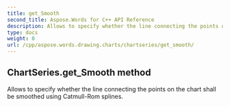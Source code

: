```yaml
---
title: get_Smooth
second_title: Aspose.Words for C++ API Reference
description: Allows to specify whether the line connecting the points on the chart shall be smoothed using Catmull-Rom splines. 
type: docs
weight: 0
url: /cpp/aspose.words.drawing.charts/chartseries/get_smooth/
---
```

## ChartSeries.get_Smooth method


Allows to specify whether the line connecting the points on the chart shall be smoothed using Catmull-Rom splines. 

